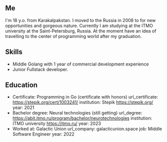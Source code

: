 ## Me
I'm 18 y.o. from Karakalpakstan. I moved to the Russia in 2008 to for new opportunities and gorgeous nature. Currently I am studying at the ITMO university at the Saint-Petersburg, Russia. At the moment have an idea of travelling to the center of programming world after my graduation.

## Skills
  - Middle Golang with 1 year of commercial development experience
  - Junior Fullstack developer.

## Education
  - Certificate: Programming in Go (certificate with honors)
    url_certificate: https://stepik.org/cert/1003241/
    institution: Stepik https://stepik.org/
    year: 2021
  - Bachelor degree: Neural technologies (still getting)
    url_degree: https://abit.itmo.ru/program/bachelor/neurotechnologies
    institution: ITMO university https://itmo.ru/
    year: 2023
  - Worked at: Galactic Union
    url_company: galacticunion.space
    job: Middle Software Engineer
    year: 2022
